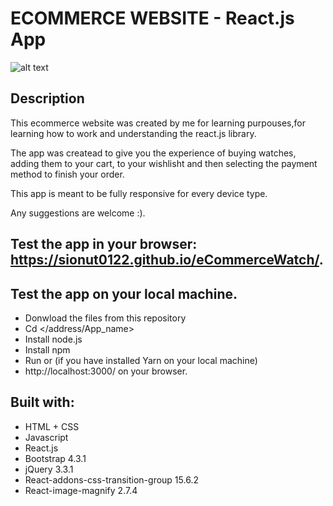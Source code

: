# ECOMMERCE WEBSITE - React.js App

![alt text](http://i68.tinypic.com/2pzw41j.jpg)


## Description
This ecommerce website was created by me for learning purpouses,for learning how to work and understanding the react.js library.

The app was createad to give you the experience of buying watches, adding them to your cart, to your wishlisht and then selecting the payment method to finish your order.

This app is meant to be fully responsive for every device type. 

Any suggestions are welcome :).

## Test the app in your browser: https://sionut0122.github.io/eCommerceWatch/. 


## Test the app on your local machine.
- Donwload the files from this repository
- Cd </address/App_name>
- Install node.js
- Install npm 
- Run <npm start> or <yarn start> (if you have installed Yarn on your local machine)
- http://localhost:3000/ on your browser.



## Built with:

- HTML + CSS
- Javascript
- React.js
- Bootstrap 4.3.1
- jQuery 3.3.1
- React-addons-css-transition-group 15.6.2
- React-image-magnify 2.7.4

